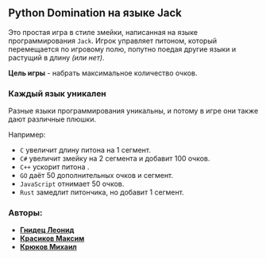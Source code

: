 ## Python Domination на языке Jack
Это простая игра в стиле змейки, написанная на языке программирования `Jack`. Игрок управляет питоном, который
перемещается по игровому полю, попутно поедая другие языки и растущий в длину *(или нет)*. 

**Цель игры** - набрать максимальное количество очков.

### Каждый язык уникален
Разные языки программирования уникальны, и потому в игре они также дают различные плюшки. 

Например:
- `С` увеличит длину питона на 1 сегмент.
- `С#` увеличит змейку на 2 сегмента и добавит 100 очков.
- `C++` ускорит питона .
- `GO` даёт 50 дополнительных очков и сегмент.
- `JavaScript` отнимает 50 очков.
- `Rust` замедлит питончика, но добавит 1 сегмент.
### Авторы:
- **[Гнидец Леонид](https://github.com/ricovaniy)**
- **[Красиков Максим](https://github.com/Pirantel23)**
- **[Крюков Михаил](https://github.com/Mihendy)**
